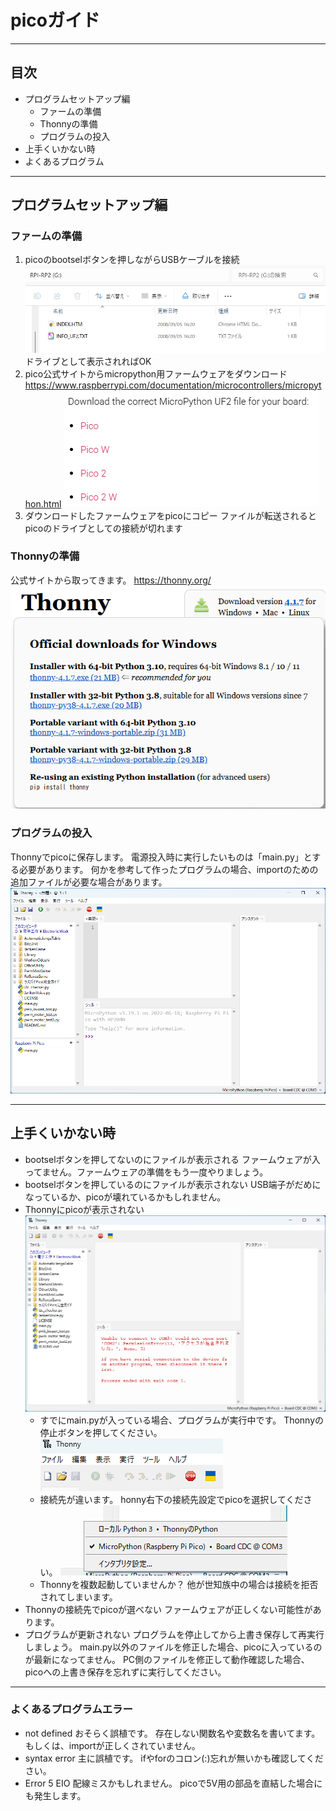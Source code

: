 # picoガイド

---

## 目次

* プログラムセットアップ編
  * ファームの準備
  * Thonnyの準備
  * プログラムの投入
* 上手くいかない時
* よくあるプログラム

---

## プログラムセットアップ編

### ファームの準備

1. picoのbootselボタンを押しながらUSBケーブルを接続
   ![picoドライブ](picoドライブ.png)
   ドライブとして表示されればOK
2. pico公式サイトからmicropython用ファームウェアをダウンロード
   https://www.raspberrypi.com/documentation/microcontrollers/micropython.html
   ![picoファームダウンロード](picoファームダウンロード.png)
3. ダウンロードしたファームウェアをpicoにコピー
   ファイルが転送されるとpicoのドライブとしての接続が切れます

### Thonnyの準備

公式サイトから取ってきます。
https://thonny.org/
![Thonnyダウンロード](Thonnyダウンロード.png)

### プログラムの投入

Thonnyでpicoに保存します。
電源投入時に実行したいものは「main.py」とする必要があります。
何かを参考して作ったプログラムの場合、importのための追加ファイルが必要な場合があります。
![正常](正常.png)

---

## 上手くいかない時

* bootselボタンを押してないのにファイルが表示される
  ファームウェアが入ってません。ファームウェアの準備をもう一度やりましょう。
* bootselボタンを押しているのにファイルが表示されない
  USB端子がだめになっているか、picoが壊れているかもしれません。
* Thonnyにpicoが表示されない
  ![picoが居ない](picoが居ない.png)
  * すでにmain.pyが入っている場合、プログラムが実行中です。
    Thonnyの停止ボタンを押してください。
    ![停止ボタン](停止ボタン.png)
  * 接続先が違います。
    honny右下の接続先設定でpicoを選択してください。
    ![接続先確認](接続先確認.png)
  * Thonnyを複数起動していませんか？
    他が世知族中の場合は接続を拒否されてしまいます。
* Thonnyの接続先でpicoが選べない
  ファームウェアが正しくない可能性があります。
* プログラムが更新されない
  プログラムを停止してから上書き保存して再実行しましょう。
  main.py以外のファイルを修正した場合、picoに入っているのが最新になってません。
  PC側のファイルを修正して動作確認した場合、picoへの上書き保存を忘れずに実行してください。

---

### よくあるプログラムエラー

* not defined
  おそらく誤植です。
  存在しない関数名や変数名を書いてます。
  もしくは、importが正しくされていません。
* syntax error
  主に誤植です。
  ifやforのコロン(:)忘れが無いかも確認してください。
* Error 5 EIO
  配線ミスかもしれません。
  picoで5V用の部品を直結した場合にも発生します。
